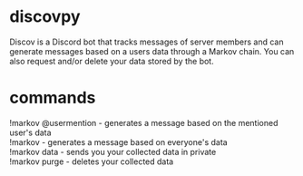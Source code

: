 # discovpy
Discov is a Discord bot that tracks messages of server members and can generate messages based on a users data through a Markov chain. You can also request and/or delete your data stored by the bot.

# commands
!markov @usermention - generates a message based on the mentioned user's data  
!markov - generates a message based on everyone's data  
!markov data - sends you your collected data in private  
!markov purge - deletes your collected data
